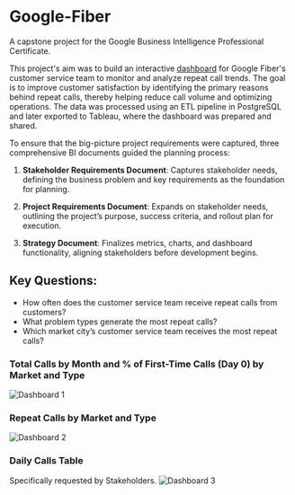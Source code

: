 # Google-Fiber
A capstone project for the Google Business Intelligence Professional Certificate.

This project's aim was to build an interactive [dashboard](https://public.tableau.com/app/profile/bodan.pavlovski/viz/GoogleFiber_17242243380670/Story1) for Google Fiber's customer service team to monitor and analyze repeat call trends. 
The goal is to improve customer satisfaction by identifying the primary reasons behind repeat calls, thereby helping reduce call volume and optimizing operations. The data was processed using an ETL pipeline in PostgreSQL and later exported to Tableau, where the dashboard was prepared and shared.



To ensure that the big-picture project requirements were captured, three comprehensive BI documents guided the planning process:

1. **Stakeholder Requirements Document**: Captures stakeholder needs, defining the business problem and key requirements as the foundation for planning.

2. **Project Requirements Document**: Expands on stakeholder needs, outlining the project’s purpose, success criteria, and rollout plan for execution.

3. **Strategy Document**: Finalizes metrics, charts, and dashboard functionality, aligning stakeholders before development begins.

## Key Questions:
- How often does the customer service team receive repeat calls from customers?
- What problem types generate the most repeat calls?
- Which market city’s customer service team receives the most repeat calls?

### Total Calls by Month and % of First-Time Calls (Day 0) by Market and Type
![Dashboard 1](https://i.imgur.com/21lVaKr.png)

### Repeat Calls by Market and Type
![Dashboard 2](https://i.imgur.com/dPAX3Oq.png)

### Daily Calls Table 
Specifically requested by Stakeholders.
![Dashboard 3](https://i.imgur.com/TbqkhAH.png)
